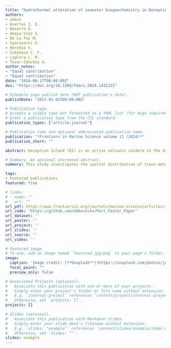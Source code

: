 ```yaml
---
title: "Hydrothermal alteration of seawater biogeochemistry in Deception Island (South Shetland Islands, Antarctica)"
authors:
- admin
- Huertas I. E.
- Navarro G.
- Amaya-Vías S.
- De La Paz M.
- Sparaventi E.
- Heredia S.
- Sukekava C. F.
- Laglera L. M.
- Tovar-Sánchez A.
author_notes:
- "Equal contribution"
- "Equal contribution"
date: "2024-08-17T00:00:00Z"
doi: "https://doi.org/10.3389/fmars.2024.1432122"

# Schedule page publish date (NOT publication's date).
publishDate: "2017-01-01T00:00:00Z"

# Publication type.
# Accepts a single type but formatted as a YAML list (for Hugo requirements).
# Enter a publication type from the CSL standard.
publication_types: ["article-journal"]

# Publication name and optional abbreviated publication name.
publication: "*Frontiers in Marine Science volume 11 (2024)*"
publication_short: ""

abstract: Deception Island (DI) is an active volcanic caldera in the South Shetland Islands, Antarctica, with an inner bay, Port Foster, formed by an ancient eruption. The bay’s seafloor hydrofracture system contains hydrothermal seeps and submarine vents, which are a source of trace metals (TMs) like Fe, Ni, Co, V, and greenhouse gases (GHGs) such as CO₂ and CH₄. This study presents measurements of TMs and GHGs in Port Foster’s surface waters during January–February 2021 to characterize their spatial distribution. TMs concentrations in the northeastern region of the bay, particularly V (74 nM), Fe (361 nM), Co (3.9 nM), and Ni (17.2 nM), were generally higher than in the Southern Ocean, likely due to hydrothermal activity. As some TMs such as Fe are scarce in the SO and limit primary productivity, inputs of these nutrients from DI into surrounding waters may also regionally promote increased primary productivity. Higher surface temperature (ST), elevated partial pressure of CO₂ (pCO₂), and lower salinity were found near submarine fumaroles, with ST positively correlated with pCO₂ and negatively with salinity. Although hydrothermal sites showed localized CO₂ outgassing, the bay overall acted as a CO₂ sink, with a median flux of -2.78 mol m⁻² yr⁻¹ with an interquartile range (IQR) of 3.84 mol m⁻² yr⁻¹. CH₄ highest concentration levels were found in the southeastern sector. The median concentration was 8.9 nM with an IQR of 1.9 nM, making Port Foster a regional net CH₄ source with a median flux of 9.7 μmol m⁻² d⁻¹ and an IQR of 3.4 μmol m⁻² d⁻¹. Ultimately, the analysis of spatial patterns of the measured variables suggested that fumaroles of DI may be playing a significant role in the alteration of regional seawater biogeochemistry.

# Summary. An optional shortened abstract.
summary: This study investigates the spatial distribution of trace metals and greenhouse gases in Port Foster, Deception Island, highlighting the significant role of hydrothermal activity in regional seawater biogeochemistry.

tags:
- Featured publications
featured: true

# links:
# - name: ""
#   url: ""
url_pdf: https://www.frontiersin.org/journals/marine-science/articles/10.3389/fmars.2024.1432122/pdf
url_code: 'https://github.com/obkorolev/Port_Foster_Paper'
url_dataset: ''
url_poster: ''
url_project: ''
url_slides: ''
url_source: ''
url_video: ''

# Featured image
# To use, add an image named `featured.jpg/png` to your page's folder. 
image:
  caption: 'Image credit: [**Unsplash**](https://unsplash.com/photos/jdD8gXaTZsc)'
  focal_point: ""
  preview_only: false

# Associated Projects (optional).
#   Associate this publication with one or more of your projects.
#   Simply enter your project's folder or file name without extension.
#   E.g. `internal-project` references `content/project/internal-project/index.md`.
#   Otherwise, set `projects: []`.
projects: []

# Slides (optional).
#   Associate this publication with Markdown slides.
#   Simply enter your slide deck's filename without extension.
#   E.g. `slides: "example"` references `content/slides/example/index.md`.
#   Otherwise, set `slides: ""`.
slides: example
---
```


